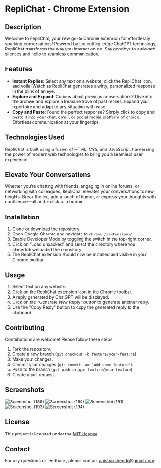 # RepliChat - Chrome Extension

## Description
Welcome to RepliChat, your new go-to Chrome extension for effortlessly sparking conversations! Powered by the cutting-edge ChatGPT technology, RepliChat transforms the way you interact online. Say goodbye to awkward silences and hello to seamless communication.

## Features
- **Instant Replies**: Select any text on a website, click the RepliChat icon, and voila! Watch as RepliChat generates a witty, personalized response in the blink of an eye.
- **Explore and Expand**: Curious about previous conversations? Dive into the archive and explore a treasure trove of past replies. Expand your repertoire and adapt to any situation with ease.
- **Copy and Paste**: Found the perfect response? Simply click to copy and paste it into your chat, email, or social media platform of choice. Effortless communication at your fingertips.

## Technologies Used
RepliChat is built using a fusion of HTML, CSS, and JavaScript, harnessing the power of modern web technologies to bring you a seamless user experience.

## Elevate Your Conversations
Whether you're chatting with friends, engaging in online forums, or networking with colleagues, RepliChat elevates your conversations to new heights. Break the ice, add a touch of humor, or express your thoughts with confidence—all at the click of a button.

## Installation
1. Clone or download the repository.
2. Open Google Chrome and navigate to `chrome://extensions/`.
3. Enable Developer Mode by toggling the switch in the top-right corner.
4. Click on "Load unpacked" and select the directory where you cloned/downloaded the repository.
5. The RepliChat extension should now be installed and visible in your Chrome toolbar.

## Usage
1. Select text on any website.
2. Click on the RepliChat extension icon in the Chrome toolbar.
3. A reply generated by ChatGPT will be displayed.
4. Click on the "Generate New Reply" button to generate another reply.
5. Use the "Copy Reply" button to copy the generated reply to the clipboard.

## Contributing
Contributions are welcome! Please follow these steps:
1. Fork the repository.
2. Create a new branch (`git checkout -b feature/your-feature`).
3. Make your changes.
4. Commit your changes (`git commit -am 'Add some feature'`).
5. Push to the branch (`git push origin feature/your-feature`).
6. Create a pull request.

## Screenshots
![Screenshot (189)](https://github.com/AnishaShende/RepliChat-Chrome-Extension/assets/91362696/7f965e05-d10b-44b4-8ef4-1b7e363669c9)
![Screenshot (190)](https://github.com/AnishaShende/RepliChat-Chrome-Extension/assets/91362696/ba0e8f1d-72e6-48a6-bd81-64df6d0bda08)
![Screenshot (191)](https://github.com/AnishaShende/RepliChat-Chrome-Extension/assets/91362696/70a5d948-f33e-470d-9f6b-10447eec7dda)
![Screenshot (193)](https://github.com/AnishaShende/RepliChat-Chrome-Extension/assets/91362696/ea6c8168-7e35-40af-b929-febbb9876a66)
![Screenshot (194)](https://github.com/AnishaShende/RepliChat-Chrome-Extension/assets/91362696/d8177c81-d0cd-416f-943f-2d28da74d9d8)

## License
This project is licensed under the [MIT License](LICENSE).

## Contact
For any questions or feedback, please contact anishaashende@gmail.com.

